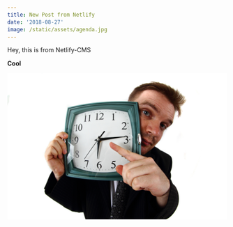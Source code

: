 ```yaml
---
title: New Post from Netlify
date: '2018-08-27'
image: /static/assets/agenda.jpg
---
```

Hey, this is from Netlify-CMS

**Cool**

![null](/static/assets/bigstock-manager-and-clock-21327020.jpg)
